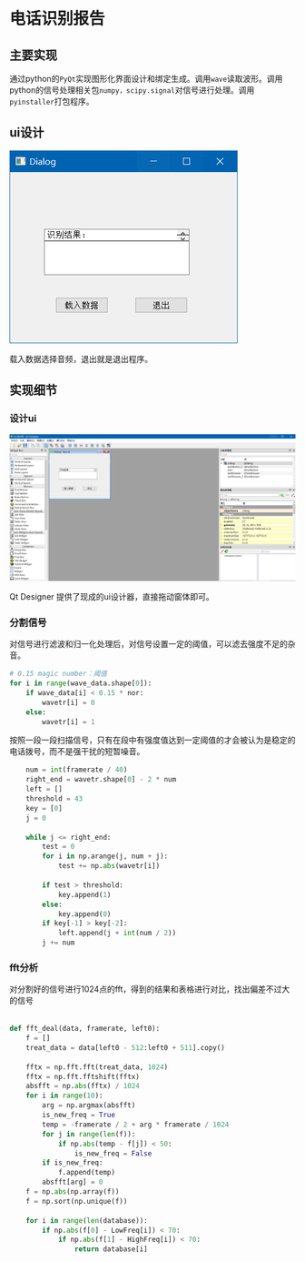 # 电话识别报告

## 主要实现

通过python的```PyQt```实现图形化界面设计和绑定生成。调用```wave```读取波形。调用python的信号处理相关包```numpy，scipy.signal```对信号进行处理。调用```pyinstaller```打包程序。

## ui设计

![ui](re2.png)

载入数据选择音频，退出就是退出程序。

## 实现细节

### 设计ui

![ui](re1.png)

Qt Designer 提供了现成的ui设计器，直接拖动窗体即可。

### 分割信号

对信号进行滤波和归一化处理后，对信号设置一定的阈值，可以滤去强度不足的杂音。

``` python
# 0.15 magic number：阈值
for i in range(wave_data.shape[0]):
    if wave_data[i] < 0.15 * nor:
        wavetr[i] = 0
    else:
        wavetr[i] = 1
```

按照一段一段扫描信号，只有在段中有强度值达到一定阈值的才会被认为是稳定的电话拨号，而不是强干扰的短暂噪音。

``` python
    num = int(framerate / 40)
    right_end = wavetr.shape[0] - 2 * num
    left = []
    threshold = 43
    key = [0]
    j = 0
    
    while j <= right_end:
        test = 0
        for i in np.arange(j, num + j):
            test += np.abs(wavetr[i])
    
        if test > threshold:
            key.append(1)
        else:
            key.append(0)
        if key[-1] > key[-2]:
            left.append(j + int(num / 2))
        j += num

```

### fft分析

对分割好的信号进行1024点的fft，得到的结果和表格进行对比，找出偏差不过大的信号

``` python

def fft_deal(data, framerate, left0):
    f = []
    treat_data = data[left0 - 512:left0 + 511].copy()

    fftx = np.fft.fft(treat_data, 1024)
    fftx = np.fft.fftshift(fftx)
    absfft = np.abs(fftx) / 1024
    for i in range(10):
        arg = np.argmax(absfft)
        is_new_freq = True
        temp = -framerate / 2 + arg * framerate / 1024
        for j in range(len(f)):
            if np.abs(temp - f[j]) < 50:
                is_new_freq = False
        if is_new_freq:
            f.append(temp)
        absfft[arg] = 0
    f = np.abs(np.array(f))
    f = np.sort(np.unique(f))

    for i in range(len(database)):
        if np.abs(f[0] - LowFreq[i]) < 70:
            if np.abs(f[1] - HighFreq[i]) < 70:
                return database[i]
```
